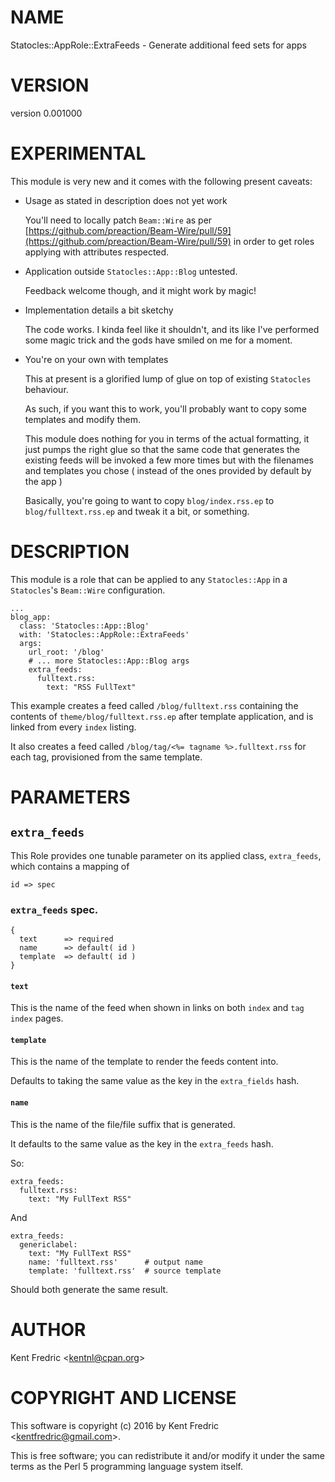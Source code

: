 # NAME

Statocles::AppRole::ExtraFeeds - Generate additional feed sets for apps

# VERSION

version 0.001000

# EXPERIMENTAL

This module is very new and it comes with the following present caveats:

- Usage as stated in description does not yet work

    You'll need to locally patch `Beam::Wire` as per [https://github.com/preaction/Beam-Wire/pull/59](https://github.com/preaction/Beam-Wire/pull/59)
    in order to get roles applying with attributes respected.

- Application outside `Statocles::App::Blog` untested.

    Feedback welcome though, and it might work by magic!

- Implementation details a bit sketchy

    The code works. I kinda feel like it shouldn't, and its like I've performed some magic
    trick and the gods have smiled on me for a moment.

- You're on your own with templates

    This at present is a glorified lump of glue on top of existing `Statocles` behaviour.

    As such, if you want this to work, you'll probably want to copy some templates and modify them.

    This module does nothing for you in terms of the actual formatting, it just pumps the right
    glue so that the same code that generates the existing feeds will be invoked a few more times
    but with the filenames and templates you chose ( instead of the ones provided by default by the app )

    Basically, you're going to want to copy `blog/index.rss.ep` to `blog/fulltext.rss.ep` and tweak
    it a bit, or something.

# DESCRIPTION

This module is a role that can be applied to any `Statocles::App` in a `Statocles`'s `Beam::Wire`
configuration.

    ...
    blog_app:
      class: 'Statocles::App::Blog'
      with: 'Statocles::AppRole::ExtraFeeds'
      args:
        url_root: '/blog'
        # ... more Statocles::App::Blog args
        extra_feeds:
          fulltext.rss:
            text: "RSS FullText"

This example creates a feed called `/blog/fulltext.rss` containing the contents of `theme/blog/fulltext.rss.ep`
after template application, and is linked from every `index` listing.

It also creates a feed called `/blog/tag/<%= tagname %>.fulltext.rss` for each tag, provisioned from the same template.

# PARAMETERS

## `extra_feeds`

This Role provides one tunable parameter on its applied class, `extra_feeds`, which contains a
mapping of 

    id => spec

### `extra_feeds` spec.

    {
      text      => required
      name      => default( id )
      template  => default( id )
    }

#### `text`

This is the name of the feed when shown in links on both `index` and `tag index` pages.

#### `template`

This is the name of the template to render the feeds content into.

Defaults to taking the same value as the key in the `extra_fields` hash.

#### `name`

This is the name of the file/file suffix that is generated.

It defaults to the same value as the key in the `extra_feeds`
hash.

So:

    extra_feeds:
      fulltext.rss:
        text: "My FullText RSS"

And

    extra_feeds:
      genericlabel:
        text: "My FullText RSS"
        name: 'fulltext.rss'      # output name
        template: 'fulltext.rss'  # source template

Should both generate the same result.

# AUTHOR

Kent Fredric &lt;kentnl@cpan.org>

# COPYRIGHT AND LICENSE

This software is copyright (c) 2016 by Kent Fredric &lt;kentfredric@gmail.com>.

This is free software; you can redistribute it and/or modify it under
the same terms as the Perl 5 programming language system itself.
